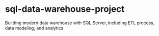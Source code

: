 # sql-data-warehouse-project
Building modern data warehouse with SQL Server, including ETL process, data modeling, and analytics
